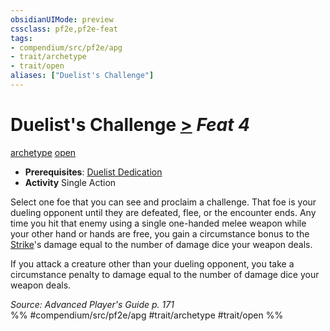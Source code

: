 ```yaml
---
obsidianUIMode: preview
cssclass: pf2e,pf2e-feat
tags:
- compendium/src/pf2e/apg
- trait/archetype
- trait/open
aliases: ["Duelist's Challenge"]
---
```

# Duelist's Challenge  [>](chapter-9-playing-the-game.md#Actions "Single Action") *Feat 4*  
[archetype](archetype.md "Archetype Feat Trait")  [open](open.md "Open Combat Trait")  

- **Prerequisites**: [Duelist Dedication](duelist-dedication-apg.md)
- **Activity** Single Action

Select one foe that you can see and proclaim a challenge. That foe is your dueling opponent until they are defeated, flee, or the encounter ends. Any time you hit that enemy using a single one-handed melee weapon while your other hand or hands are free, you gain a circumstance bonus to the [Strike](strike.md)'s damage equal to the number of damage dice your weapon deals.

If you attack a creature other than your dueling opponent, you take a circumstance penalty to damage equal to the number of damage dice your weapon deals.

*Source: Advanced Player's Guide p. 171*  
%% #compendium/src/pf2e/apg #trait/archetype #trait/open %%